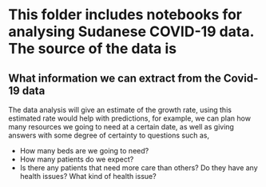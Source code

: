 # This folder includes notebooks for analysing Sudanese COVID-19 data. The source of the data is 


## What information we can extract from the Covid-19 data 

The data analysis will give an estimate of the growth rate, using this estimated rate would help with predictions, for example, we can plan how many resources we going to need at a certain date, as well as giving answers with some degree of certainty to questions such as,

- How many beds are we going to need?
- How many patients do we expect?
- Is there any patients that need more care than others?  Do they have any health issues? What kind of health issue?


